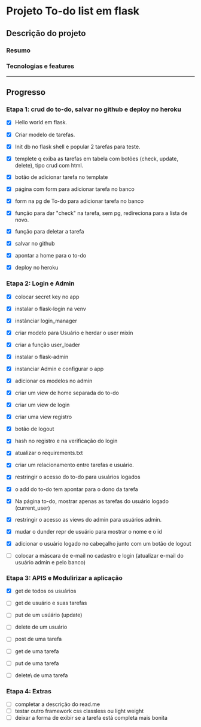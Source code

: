 # Projeto To-do list em flask

## Descrição do projeto


### Resumo


### Tecnologias e features


---
## Progresso

### Etapa 1: crud do to-do, salvar no github e deploy no heroku

- [X] Hello world em flask.
- [X] Criar modelo de tarefas.
- [X] Init db no flask shell e popular 2 tarefas para teste. 
- [X] templete q exiba as tarefas em tabela com botões (check, update, delete), tipo crud com html.
- [X] botão de adicionar tarefa no template
- [X] página com form para adicionar tarefa no banco
- [X] form na pg de To-do para adicionar tarefa no banco
- [X] função para dar "check" na tarefa, sem pg, redireciona para a lista de novo.
- [X] função para deletar a tarefa
- [X] salvar no github
- [X] apontar a home para o to-do 
- [X] deploy no heroku


### Etapa 2: Login e Admin

- [X] colocar secret key no app
- [X] instalar o flask-login na venv
- [X] instânciar login_manager
- [X] criar modelo para Usuário e herdar o user mixin
- [X] criar a função user_loader

- [X] instalar o flask-admin
- [X] instanciar Admin e configurar o app
- [X] adicionar os modelos no admin

- [X] criar um view de home separada do to-do
- [X] criar um view de login
- [X] criar uma view registro
- [X] botão de logout
- [X] hash no registro e na verificação do login

- [X] atualizar o requirements.txt
- [X] criar um relacionamento entre tarefas e usuário.
- [X] restringir o acesso do to-do para usuários logados
- [X] o add do to-do tem apontar para o dono da tarefa
- [X] Na página to-do, mostrar apenas as tarefas do usuário logado (current_user)
- [X] restringir o acesso as views do admin para usuários admin.
- [X] mudar o dunder repr de usuário para mostrar o nome e o id
- [X] adicionar o usuário logado no cabeçalho junto com um botão de logout
- [ ] colocar a máscara de e-mail no cadastro e login (atualizar e-mail do usuário admin e pelo banco)

### Etapa 3: APIS e Modulirizar a aplicação

- [X] get de todos os usuários

- [ ] get de usuário e suas tarefas
- [ ] put de um usúário (update)
- [ ] delete de um usuário

- [ ] post de uma tarefa
- [ ] get de uma tarefa
- [ ] put de uma tarefa 
- [ ] delete\ de uma tarefa 

### Etapa 4: Extras

- [ ] completar a descrição do read.me
- [ ] testar outro framework css classless ou light weight
- [ ] deixar a forma de exibir se a tarefa está completa mais bonita